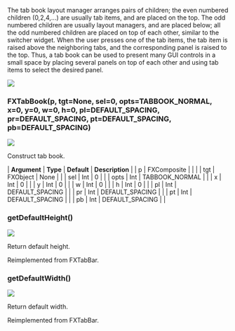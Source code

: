 The tab book layout manager arranges pairs of children; the even numbered children (0,2,4,...) are usually tab items, and are placed on the top. The odd numbered children are usually layout managers, and are placed below; all the odd numbered children are placed on top of each other, similar to the switcher widget. When the user presses one of the tab items, the tab item is raised above the neighboring tabs, and the corresponding panel is raised to the top. Thus, a tab book can be used to present many GUI controls in a small space by placing several panels on top of each other and using tab items to select the desired panel.

![](https://help.3ds.com/2023/English/DSSIMULIA_Established/SIMACAERefImages/gui-fxtabbook.png)

### FXTabBook(p, tgt=None, sel=0, opts=TABBOOK_NORMAL, x=0, y=0, w=0, h=0, pl=DEFAULT_SPACING, pr=DEFAULT_SPACING, pt=DEFAULT_SPACING, pb=DEFAULT_SPACING)

![](https://help.3ds.com/2023/English/DSSIMULIA_Established/IconsReference/butix_top_wline.png)

Construct tab book.

| **Argument** | **Type** | **Default** | **Description** |
| p | FXComposite | | |
| tgt | FXObject | None | |
| sel | Int | 0 | |
| opts | Int | TABBOOK_NORMAL | |
| x | Int | 0 | |
| y | Int | 0 | |
| w | Int | 0 | |
| h | Int | 0 | |
| pl | Int | DEFAULT_SPACING | |
| pr | Int | DEFAULT_SPACING | |
| pt | Int | DEFAULT_SPACING | |
| pb | Int | DEFAULT_SPACING | |

### getDefaultHeight()

![](https://help.3ds.com/2023/English/DSSIMULIA_Established/IconsReference/butix_top_wline.png)

Return default height.

Reimplemented from FXTabBar.

### getDefaultWidth()

![](https://help.3ds.com/2023/English/DSSIMULIA_Established/IconsReference/butix_top_wline.png)

Return default width.

Reimplemented from FXTabBar.
